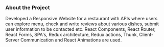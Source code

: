 <h3>About the Project</h3>

Developed a Responsive Website for a restaurant with APIs where users can explore menu, check and write reviews about various dishes, submit user information to be contacted etc. React Components, React Router, React Forms, SPA's, Redux architecture, Redux actions, Thunk, Client-Server Communication and React Animations are used. 
